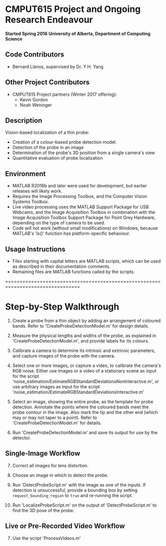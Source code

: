 # CMPUT615 Project and Ongoing Research Endeavour
**Started Spring 2016**
**University of Alberta, Department of Computing Science**

## Code Contributors
- Bernard Llanos, supervised by Dr. Y.H. Yang

## Other Project Contributors
- CMPUT615 Project partners (Winter 2017 offering):
  - Kevin Gordon
  - Noah Weninger

## Description

Vision-based localization of a thin probe:
- Creation of a colour-based probe detection model.
- Detection of the probe in an image
- Determination of the probe's 3D position from a single camera's view
- Quantitative evaluation of probe localization

## Environment
- MATLAB R2016b and later were used for development, but earlier releases
  will likely work.
- Requires the Image Processing Toolbox, and the Computer Vision Systems Toolbox.
- Live video processing uses the MATLAB Support Package for USB Webcams,
  and the Image Acquisition Toolbox in combination with the
  Image Acquisition Toolbox Support Package for Point Grey Hardware,
  depending on the type of camera to be used.
- Code will not work (without small modifications) on Windows, because
  MATLAB's 'ls()' function has platform-specific behaviour.

## Usage Instructions
- Files starting with capital letters are MATLAB scripts, which can be used
  as described in their documentation comments.
- Remaining files are MATLAB functions called by the scripts.

================================================================================

# Step-by-Step Walkthrough

1. Create a probe from a thin object by adding an arrangement of coloured bands.
   Refer to 'CreateProbeDetectionModel.m' for design details.

2. Measure the physical lengths and widths of the probe, as explained in
   'CreateProbeDetectionModel.m', and provide labels for its colours.

3. Calibrate a camera to determine its intrinsic and extrinsic parameters, and
   capture images of the probe with the camera.

4. Select one or more images, or capture a video, to calibrate the camera's
   RGB noise. Either use images or a video of a stationary scene as input
   for the script 'noise_estimation/EstimateRGBStandardDeviationsNonInteractive.m',
   or use arbitrary images as input for the script
   'noise_estimation/EstimateRGBStandardDeviationsInteractive.m'

5. Select an image, showing the entire probe, as the template for probe detection.
   Annotate the points where the coloured bands meet the probe contour in the image.
   Also mark the tip and the other end (which may or may not taper to a point).
   Refer to 'CreateProbeDetectionModel.m' for details.

6. Run 'CreateProbeDetectionModel.m' and save its output for use by the detector.

## Single-Image Workflow

7. Correct all images for lens distortion.

8. Choose an image in which to detect the probe.

9. Run 'DetectProbeScript.m' with the image as one of the inputs.
   If detection is unsuccessful, provide a bounding box by setting
   `request_bounding_region` to `true` and re-running the script.

10. Run 'LocalizeProbeScript.m' on the output of 'DetectProbeScript.m' to
    find the 3D pose of the probe.

## Live or Pre-Recorded Video Workflow

7. Use the script 'ProcessVideos.m'
